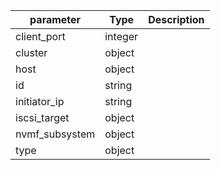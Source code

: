 | parameter | Type | Description |
| ----------- | ----------- |----------- |
| client_port  |  integer  |    |
| cluster  |  object  |    |
| host  |  object  |    |
| id  |  string  |    |
| initiator_ip  |  string  |    |
| iscsi_target  |  object  |    |
| nvmf_subsystem  |  object  |    |
| type  |  object  |    |